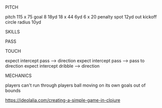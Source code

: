 
PITCH

pitch 115 x 75
goal  8
18yd  18 x 44
6yd   6 x 20
penalty spot 12yd out 
kickoff circle radius 10yd


SKILLS

PASS

TOUCH

expect intercept pass --> direction
expect intercept pass --> pass to direction
expect intercept dribble --> direction


MECHANICS

players can't run through players
ball moving on its own
goals
out of bounds

https://ideolalia.com/creating-a-simple-game-in-clojure
